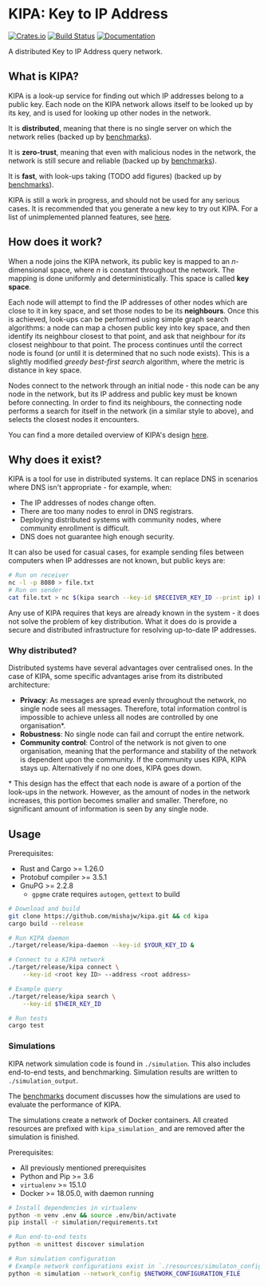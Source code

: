 # KIPA: Key to IP Address

[![Crates.io](https://img.shields.io/crates/v/kipa.svg)](https://crates.io/crates/kipa)
[![Build Status](https://drone.spritsail.io/api/badges/mishajw/kipa/status.svg)](https://drone.spritsail.io/mishajw/kipa)
[![Documentation](https://docs.rs/kipa/badge.svg)](https://docs.rs/kipa/)

A distributed Key to IP Address query network.

## What is KIPA?

KIPA is a look-up service for finding out which IP addresses belong to a public
key. Each node on the KIPA network allows itself to be looked up by its key, and
is used for looking up other nodes in the network.

It is **distributed**, meaning that there is no single server on which the
network relies (backed up by [benchmarks](./docs/benchmarks.md#reliability)).

It is **zero-trust**, meaning that even with malicious nodes in the network, the
network is still secure and reliable (backed up by
[benchmarks](./docs/benchmarks.md#resilience)).

It is **fast**, with look-ups taking (TODO add figures) (backed up by
[benchmarks](./docs/benchmarks.md#speed)).

KIPA is still a work in progress, and should not be used for any serious cases.
It is recommended that you generate a new key to try out KIPA. For a list of
unimplemented planned features, see [here](./docs/todo.md).

## How does it work?

When a node joins the KIPA network, its public key is mapped to an
_n_-dimensional space, where _n_ is constant throughout the network. The mapping
is done uniformly and deterministically. This space is called **key space**.

Each node will attempt to find the IP addresses of other nodes which are close
to it in key space, and set those nodes to be its **neighbours**. Once this is
achieved, look-ups can be performed using simple graph search algorithms: a node
can map a chosen public key into key space, and then identify its neighbour
closest to that point, and ask that neighbour for _its_ closest neighbour to
that point. The process continues until the correct node is found (or until it
is determined that no such node exists). This is a slightly modified _greedy
best-first search_ algorithm, where the metric is distance in key space.

Nodes connect to the network through an initial node - this node can be any node
in the network, but its IP address and public key must be known before
connecting. In order to find its neighbours, the connecting node performs a
search for itself in the network (in a similar style to above), and selects the
closest nodes it encounters.

You can find a more detailed overview of KIPA's design
[here](./docs/design.md).

## Why does it exist?

KIPA is a tool for use in distributed systems. It can replace DNS in scenarios
where DNS isn't appropriate - for example, when:
- The IP addresses of nodes change often.
- There are too many nodes to enrol in DNS registrars.
- Deploying distributed systems with community nodes, where community enrollment
  is difficult.
- DNS does not guarantee high enough security.

It can also be used for casual cases, for example sending files between
computers when IP addresses are not known, but public keys are:
```bash
# Run on receiver
nc -l -p 8080 > file.txt
# Run on sender
cat file.txt > nc $(kipa search --key-id $RECEIVER_KEY_ID --print ip) 8080
```

Any use of KIPA requires that keys are already known in the system - it does
not solve the problem of key distribution. What it does do is provide a secure
and distributed infrastructure for resolving up-to-date IP addresses.

### Why distributed?

Distributed systems have several advantages over centralised ones. In the case
of KIPA, some specific advantages arise from its distributed architecture:
- **Privacy**: As messages are spread evenly throughout the network, no single
  node sees all messages. Therefore, total information control is impossible to
  achieve unless all nodes are controlled by one organisation\*.
- **Robustness**: No single node can fail and corrupt the entire network.
- **Community control**: Control of the network is not given to one
  organisation, meaning that the performance and stability of the network is
  dependent upon the community. If the community uses KIPA, KIPA stays up.
  Alternatively if no one does, KIPA goes down.

\* This design has the effect that each node is aware of a portion of the
look-ups in the network. However, as the amount of nodes in the network
increases, this portion becomes smaller and smaller. Therefore, no significant
amount of information is seen by any single node.

## Usage

Prerequisites:
- Rust and Cargo >= 1.26.0
- Protobuf compiler >= 3.5.1
- GnuPG >= 2.2.8
  - `gpgme` crate requires `autogen`, `gettext` to build

```bash
# Download and build
git clone https://github.com/mishajw/kipa.git && cd kipa
cargo build --release

# Run KIPA daemon
./target/release/kipa-daemon --key-id $YOUR_KEY_ID &

# Connect to a KIPA network
./target/release/kipa connect \
    --key-id <root key ID> --address <root address>

# Example query
./target/release/kipa search \
    --key-id $THEIR_KEY_ID

# Run tests
cargo test
```

### Simulations
KIPA network simulation code is found in `./simulation`. This also includes
end-to-end tests, and benchmarking. Simulation results are written to
`./simulation_output`.

The [benchmarks](./docs/benchmarks.md) document discusses how the simulations
are used to evaluate the performance of KIPA.

The simulations create a network of Docker containers. All created resources are
prefixed with `kipa_simulation_` and are removed after the simulation is
finished.

Prerequisites:
- All previously mentioned prerequisites
- Python and Pip >= 3.6
- `virtualenv` >= 15.1.0
- Docker >= 18.05.0, with daemon running

```bash
# Install dependencies in virtualenv
python -m venv .env && source .env/bin/activate
pip install -r simulation/requirements.txt

# Run end-to-end tests
python -m unittest discover simulation

# Run simulation configuration
# Example network configurations exist in `./resources/simulaton_configs/`
python -m simulation --network_config $NETWORK_CONFIGURATION_FILE
```
